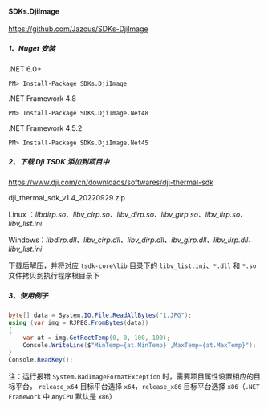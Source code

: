 #### SDKs.DjiImage

https://github.com/Jazous/SDKs-DjiImage

##### 1、Nuget 安装

.NET 6.0+

```shell
PM> Install-Package SDKs.DjiImage
```

.NET Framework 4.8

```shell
PM> Install-Package SDKs.DjiImage.Net48
```

.NET Framework 4.5.2

```shell
PM> Install-Package SDKs.DjiImage.Net45
```

##### 2、下载 Dji TSDK 添加到项目中

https://www.dji.com/cn/downloads/softwares/dji-thermal-sdk

dji_thermal_sdk_v1.4_20220929.zip

Linux ：*libdirp.so、libv_cirp.so、libv_dirp.so、libv_girp.so、libv_iirp.so、libv_list.ini*

Windows：*libdirp.dll、libv_cirp.dll、libv_dirp.dll、ibv_girp.dll、libv_iirp.dll、libv_list.ini*

下载后解压，并将对应 `tsdk-core\lib` 目录下的 `libv_list.ini`、`*.dll` 和 `*.so` 文件拷贝到执行程序根目录下

##### 3、使用例子

```c#
byte[] data = System.IO.File.ReadAllBytes("1.JPG");
using (var img = RJPEG.FromBytes(data))
{
    var at = img.GetRectTemp(0, 0, 100, 100);
    Console.WriteLine($"MinTemp={at.MinTemp} ,MaxTemp={at.MaxTemp}");
}
Console.ReadKey();
```

注：运行报错 `System.BadImageFormatException` 时，需要项目属性设置相应的目标平台， `release_x64` 目标平台选择 `x64`，`release_x86` 目标平台选择 `x86`（`.NET Framework` 中 `AnyCPU` 默认是 `x86`）